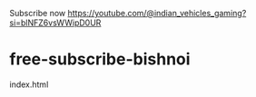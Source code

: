 Subscribe now 
https://youtube.com/@indian_vehicles_gaming?si=blNFZ6vsWWipD0UR
# free-subscribe-bishnoi
index.html

